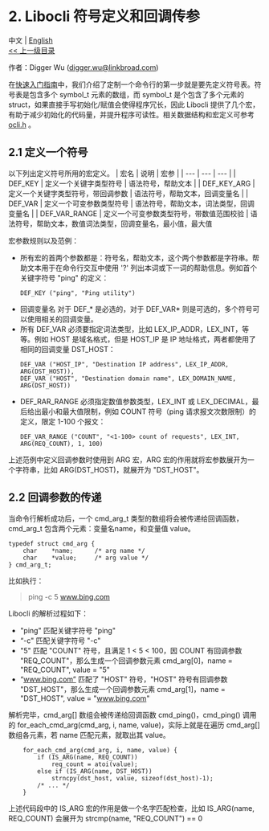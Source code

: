 # 2. Libocli 符号定义和回调传参

中文 | [English](Symbol%20Definition.md)
<br>
[<< 上一级目录](README.zh_CN.md)  

作者：Digger Wu (digger.wu@linkbroad.com)

在[快速入门指南](Quick%20Start%20Guide.zh_CN.md)中，我们介绍了定制一个命令行的第一步就是要先定义符号表。符号表是包含多个 symbol_t 元素的数组，而 symbol_t 是个包含了多个元素的 struct，如果直接手写初始化/赋值会使得程序冗长，因此 Libocli 提供了几个宏，有助于减少初始化的代码量，并提升程序可读性。相关数据结构和宏定义可参考 [ocli.h](../src/ocli.h) 。

## 2.1 定义一个符号

以下列出定义符号所用的宏定义。
| 宏名 | 说明 | 宏参 |
| --- | --- | --- |
| DEF_KEY | 定义一个关键字类型符号 | 语法符号，帮助文本 |
| DEF_KEY_ARG | 定义一个关键字类型符号，带回调参数 | 语法符号，帮助文本，回调变量名 |
| DEF_VAR | 定义一个可变参数类型符号 | 语法符号，帮助文本，词法类型，回调变量名 |
| DEF_VAR_RANGE | 定义一个可变参数类型符号，带数值范围校验 | 语法符号，帮助文本，数值词法类型，回调变量名，最小值，最大值

宏参数规则以及范例：
- 所有宏的首两个参数都是：符号名，帮助文本，这个两个参数都是字符串。帮助文本用于在命令行交互中使用 '?' 列出本词或下一词的帮助信息。例如首个关键字符号 "ping" 的定义：
  > 
  ```
  DEF_KEY ("ping", "Ping utility")
  ```
- 回调变量名 对于 DEF_* 是必选的，对于 DEF_VAR* 则是可选的，多个符号可以使用相关的回调变量。
- 所有 DEF_VAR 必须要指定词法类型，比如 LEX_IP_ADDR，LEX_INT，等等。例如 HOST 是域名格式，但是 HOST_IP 是 IP 地址格式，两者都使用了相同的回调变量 DST_HOST：
  > 
  ```
  DEF_VAR ("HOST_IP", "Destination IP address", LEX_IP_ADDR, ARG(DST_HOST)),  
  DEF_VAR ("HOST", "Destination domain name", LEX_DOMAIN_NAME, ARG(DST_HOST))
  ```
- DEF_RAR_RANGE 必须指定数值参数类型，LEX_INT 或 LEX_DECIMAL，最后给出最小和最大值限制，例如 COUNT 符号（ping 请求报文次数限制）的定义，限定 1-100 个报文：
  >
  ```
  DEF_VAR_RANGE	("COUNT", "<1-100> count of requests", LEX_INT, ARG(REQ_COUNT), 1, 100)
  ```

上述范例中定义回调参数时使用到 ARG 宏，ARG 宏的作用就将宏参数展开为一个字符串，比如 ARG(DST_HOST)，就展开为 "DST_HOST"。

## 2.2 回调参数的传递

当命令行解析成功后，一个 cmd_arg_t 类型的数组将会被传递给回调函数，cmd_arg_t 包含两个元素：变量名name，和变量值 value。
```
typedef struct cmd_arg {
	char	*name;		/* arg name */
	char	*value;		/* arg value */
} cmd_arg_t;
```
比如执行：
>ping -c 5 www.bing.com

Libocli 的解析过程如下：
- "ping" 匹配关键字符号 "ping"
- “-c" 匹配关键字符号 "-c"
- "5" 匹配 "COUNT" 符号，且满足 1 < 5 < 100，因 COUNT 有回调参数 "REQ_COUNT"，那么生成一个回调参数元素 cmd_arg[0]，name = "REQ_COUNT", value = "5"
- “www.bing.com” 匹配了 "HOST" 符号，"HOST" 符号有回调参数 "DST_HOST"，那么生成一个回调参数元素 cmd_arg[1]，name = "DST_HOST", value = "www.bing.com"

解析完毕，cmd_arg[] 数组会被传递给回调函数 cmd_ping()，cmd_ping() 调用的 for_each_cmd_arg(cmd_arg, i, name, value)，实际上就是在遍历 cmd_arg[] 数组各元素，若 name 匹配元素，就取出其 value。

```
	for_each_cmd_arg(cmd_arg, i, name, value) {
		if (IS_ARG(name, REQ_COUNT))
			req_count = atoi(value);
		else if (IS_ARG(name, DST_HOST))
			strncpy(dst_host, value, sizeof(dst_host)-1);
		/* ... */
	}
```

上述代码段中的 IS_ARG 宏的作用是做一个名字匹配检查，比如 IS_ARG(name, REQ_COUNT) 会展开为 strcmp(name, "REQ_COUNT") == 0 
